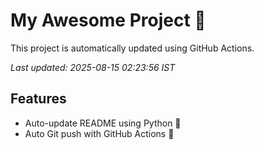 # My Awesome Project 🚀

This project is automatically updated using GitHub Actions.

_Last updated: 2025-08-15 02:23:56 IST_

## Features
- Auto-update README using Python 🐍
- Auto Git push with GitHub Actions 🤖
